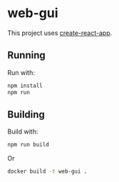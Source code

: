 # web-gui

This project uses [create-react-app](https://github.com/facebookincubator/create-react-app).

## Running

Run with:

```bash
npm install
npm run
```

## Building

Build with:

```bash
npm run build
```

Or

```bash
docker build -t web-gui .
```
